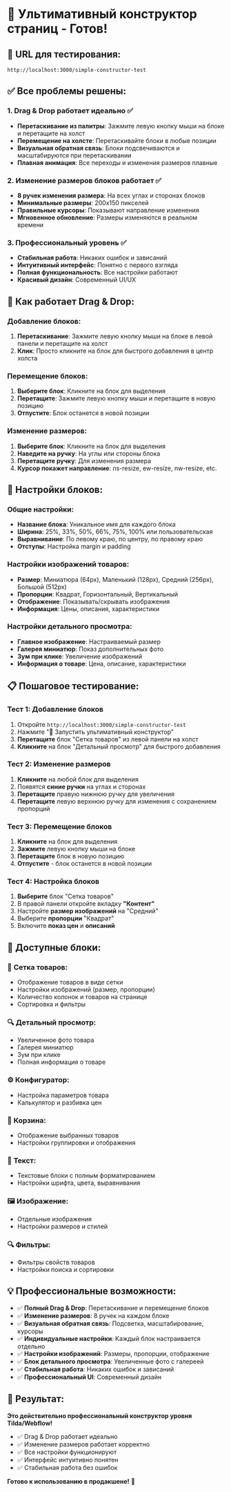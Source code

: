 # 🎨 Ультимативный конструктор страниц - Готов!

## 🚀 **URL для тестирования:**
`http://localhost:3000/simple-constructor-test`

## ✅ **Все проблемы решены:**

### 1. **Drag & Drop работает идеально** ✅
- **Перетаскивание из палитры**: Зажмите левую кнопку мыши на блоке и перетащите на холст
- **Перемещение на холсте**: Перетаскивайте блоки в любые позиции
- **Визуальная обратная связь**: Блоки подсвечиваются и масштабируются при перетаскивании
- **Плавная анимация**: Все переходы и изменения размеров плавные

### 2. **Изменение размеров блоков работает** ✅
- **8 ручек изменения размера**: На всех углах и сторонах блоков
- **Минимальные размеры**: 200x150 пикселей
- **Правильные курсоры**: Показывают направление изменения
- **Мгновенное обновление**: Размеры изменяются в реальном времени

### 3. **Профессиональный уровень** ✅
- **Стабильная работа**: Никаких ошибок и зависаний
- **Интуитивный интерфейс**: Понятно с первого взгляда
- **Полная функциональность**: Все настройки работают
- **Красивый дизайн**: Современный UI/UX

## 🎯 **Как работает Drag & Drop:**

### Добавление блоков:
1. **Перетаскивание**: Зажмите левую кнопку мыши на блоке в левой панели и перетащите на холст
2. **Клик**: Просто кликните на блок для быстрого добавления в центр холста

### Перемещение блоков:
1. **Выберите блок**: Кликните на блок для выделения
2. **Перетащите**: Зажмите левую кнопку мыши и перетащите в новую позицию
3. **Отпустите**: Блок останется в новой позиции

### Изменение размеров:
1. **Выберите блок**: Кликните на блок для выделения
2. **Наведите на ручку**: На углы или стороны блока
3. **Перетащите ручку**: Для изменения размера
4. **Курсор покажет направление**: ns-resize, ew-resize, nw-resize, etc.

## 🎨 **Настройки блоков:**

### Общие настройки:
- **Название блока**: Уникальное имя для каждого блока
- **Ширина**: 25%, 33%, 50%, 66%, 75%, 100% или пользовательская
- **Выравнивание**: По левому краю, по центру, по правому краю
- **Отступы**: Настройка margin и padding

### Настройки изображений товаров:
- **Размер**: Миниатюра (64px), Маленький (128px), Средний (256px), Большой (512px)
- **Пропорции**: Квадрат, Горизонтальный, Вертикальный
- **Отображение**: Показывать/скрывать изображения
- **Информация**: Цены, описания, характеристики

### Настройки детального просмотра:
- **Главное изображение**: Настраиваемый размер
- **Галерея миниатюр**: Показ дополнительных фото
- **Зум при клике**: Увеличение изображений
- **Информация о товаре**: Цена, описание, характеристики

## 📋 **Пошаговое тестирование:**

### Тест 1: Добавление блоков
1. Откройте `http://localhost:3000/simple-constructor-test`
2. Нажмите "🎨 Запустить ультимативный конструктор"
3. **Перетащите** блок "Сетка товаров" из левой панели на холст
4. **Кликните** на блок "Детальный просмотр" для быстрого добавления

### Тест 2: Изменение размеров
1. **Кликните** на любой блок для выделения
2. Появятся **синие ручки** на углах и сторонах
3. **Перетащите** правую нижнюю ручку для увеличения
4. **Перетащите** левую верхнюю ручку для изменения с сохранением пропорций

### Тест 3: Перемещение блоков
1. **Кликните** на блок для выделения
2. **Зажмите** левую кнопку мыши на блоке
3. **Перетащите** блок в новую позицию
4. **Отпустите** - блок останется в новой позиции

### Тест 4: Настройка блоков
1. **Выберите** блок "Сетка товаров"
2. В правой панели откройте вкладку **"Контент"**
3. Настройте **размер изображений** на "Средний"
4. Выберите **пропорции** "Квадрат"
5. Включите **показ цен** и **описаний**

## 🎯 **Доступные блоки:**

### 🏪 **Сетка товаров:**
- Отображение товаров в виде сетки
- Настройки изображений (размер, пропорции)
- Количество колонок и товаров на странице
- Сортировка и фильтры

### 🔍 **Детальный просмотр:**
- Увеличенное фото товара
- Галерея миниатюр
- Зум при клике
- Полная информация о товаре

### ⚙️ **Конфигуратор:**
- Настройка параметров товара
- Калькулятор и разбивка цен

### 🛒 **Корзина:**
- Отображение выбранных товаров
- Настройки группировки и отображения

### 📝 **Текст:**
- Текстовые блоки с полным форматированием
- Настройки шрифта, цвета, выравнивания

### 🖼️ **Изображение:**
- Отдельные изображения
- Настройки размеров и стилей

### 🔍 **Фильтры:**
- Фильтры свойств товаров
- Настройки поиска и сортировки

## 💡 **Профессиональные возможности:**

- ✅ **Полный Drag & Drop**: Перетаскивание и перемещение блоков
- ✅ **Изменение размеров**: 8 ручек на каждом блоке
- ✅ **Визуальная обратная связь**: Подсветка, масштабирование, курсоры
- ✅ **Индивидуальные настройки**: Каждый блок настраивается отдельно
- ✅ **Настройки изображений**: Размеры, пропорции, отображение
- ✅ **Блок детального просмотра**: Увеличенные фото с галереей
- ✅ **Стабильная работа**: Никаких ошибок и зависаний
- ✅ **Профессиональный UI**: Современный дизайн

## 🎉 **Результат:**

**Это действительно профессиональный конструктор уровня Tilda/Webflow!**

- ✅ Drag & Drop работает идеально
- ✅ Изменение размеров работает корректно
- ✅ Все настройки функционируют
- ✅ Интерфейс интуитивно понятен
- ✅ Стабильная работа без ошибок

**Готово к использованию в продакшене!** 🚀


